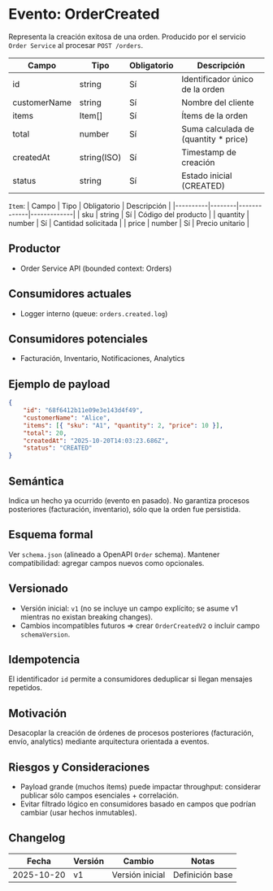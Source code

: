 # Evento: OrderCreated

Representa la creación exitosa de una orden. Producido por el servicio `Order Service` al procesar `POST /orders`.

| Campo        | Tipo        | Obligatorio | Descripción |
|--------------|-------------|-------------|-------------|
| id           | string      | Sí          | Identificador único de la orden |
| customerName | string      | Sí          | Nombre del cliente |
| items        | Item[]      | Sí          | Ítems de la orden |
| total        | number      | Sí          | Suma calculada de (quantity * price) |
| createdAt    | string(ISO) | Sí          | Timestamp de creación |
| status       | string      | Sí          | Estado inicial (CREATED) |

`Item`:
| Campo    | Tipo   | Obligatorio | Descripción |
|----------|--------|-------------|-------------|
| sku      | string | Sí          | Código del producto |
| quantity | number | Sí          | Cantidad solicitada |
| price    | number | Sí          | Precio unitario |

## Productor
- Order Service API (bounded context: Orders)

## Consumidores actuales
- Logger interno (queue: `orders.created.log`)

## Consumidores potenciales
- Facturación, Inventario, Notificaciones, Analytics

## Ejemplo de payload
```json
{
	"id": "68f6412b11e09e3e143d4f49",
	"customerName": "Alice",
	"items": [{ "sku": "A1", "quantity": 2, "price": 10 }],
	"total": 20,
	"createdAt": "2025-10-20T14:03:23.686Z",
	"status": "CREATED"
}
```

## Semántica
Indica un hecho ya ocurrido (evento en pasado). No garantiza procesos posteriores (facturación, inventario), sólo que la orden fue persistida.

## Esquema formal
Ver `schema.json` (alineado a OpenAPI `Order` schema). Mantener compatibilidad: agregar campos nuevos como opcionales.

## Versionado
- Versión inicial: `v1` (no se incluye un campo explícito; se asume v1 mientras no existan breaking changes).
- Cambios incompatibles futuros => crear `OrderCreatedV2` o incluir campo `schemaVersion`.

## Idempotencia
El identificador `id` permite a consumidores deduplicar si llegan mensajes repetidos.

## Motivación
Desacoplar la creación de órdenes de procesos posteriores (facturación, envío, analytics) mediante arquitectura orientada a eventos.

## Riesgos y Consideraciones
- Payload grande (muchos ítems) puede impactar throughput: considerar publicar sólo campos esenciales + correlación.
- Evitar filtrado lógico en consumidores basado en campos que podrían cambiar (usar hechos inmutables).

## Changelog
| Fecha | Versión | Cambio | Notas |
|-------|---------|--------|-------|
| 2025-10-20 | v1 | Versión inicial | Definición base |
